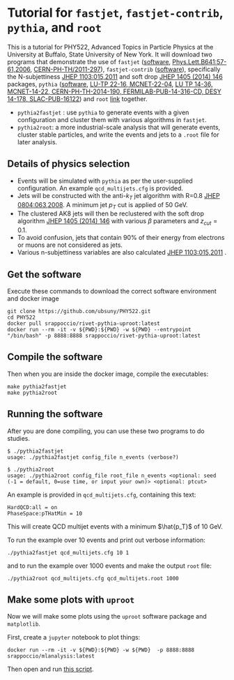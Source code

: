 # Tutorial for `fastjet`, `fastjet-contrib`, `pythia`, and `root`


This is a tutorial for PHY522, Advanced Topics in Particle Physics at the University at Buffalo, State University of New York.
It will download two programs that demonstrate the use of
`fastjet` ([software](https://fastjet.fr), [Phys.Lett.B641:57-61,2006](https://arxiv.org/abs/hep-ph/0512210), [CERN-PH-TH/2011-297](https://arxiv.org/abs/1111.6097)),
`fastjet-contrib` ([software](https://fastjet.hepforge.org/contrib/)), specifically the N-subjettiness [JHEP 1103:015,2011](https://arxiv.org/abs/1011.2268) and soft drop [JHEP 1405 (2014) 146](https://arxiv.org/abs/1402.2657) packages, 
`pythia` ([software](https://pythia.org), [LU-TP 22-16, MCNET-22-04](https://arxiv.org/abs/2203.11601), [LU TP 14-36, MCNET-14-22, CERN-PH-TH-2014-190, FERMILAB-PUB-14-316-CD, DESY 14-178, SLAC-PUB-16122](https://arxiv.org/abs/1410.3012))
and `root` [link](https://root.cern) together.

   * `pythia2fastjet` : use `pythia` to generate events with a given configuration and cluster them with various algorithms in `fastjet`. 
   * `pythia2root`: a more industrial-scale analysis that will generate events, cluster stable particles, and write the events and jets to a `.root` file for later analysis.

## Details of physics selection

   * Events will be simulated with `pythia` as per the user-supplied configuration. An example `qcd_multijets.cfg` is provided. 
   * Jets will be constructed with the anti-$k_T$ jet algorithm with R=0.8 [JHEP 0804:063,2008](https://arxiv.org/abs/0802.1189). A minimum jet $p_T$ cut is applied of 50 GeV. 
   * The clustered AK8 jets will then be reclustered with the soft drop algorithm [JHEP 1405 (2014) 146](https://arxiv.org/abs/1402.2657) with various $\beta$ parameters and $z_{cut}=0.1$. 
   * To avoid confusion, jets that contain 90\% of their energy from electrons or muons are not considered as jets.
   * Various n-subjettiness variables are also calculated [JHEP 1103:015,2011](https://arxiv.org/abs/1011.2268) . 

## Get the software

Execute these commands to download the correct software environment and docker image

```
git clone https://github.com/ubsuny/PHY522.git
cd PHY522
docker pull srappoccio/rivet-pythia-uproot:latest
docker run --rm -it -v ${PWD}:${PWD} -w ${PWD} --entrypoint "/bin/bash" -p 8888:8888 srappoccio/rivet-pythia-uproot:latest
```

## Compile the software

Then when you are inside the docker image, compile the executables: 

```
make pythia2fastjet
make pythia2root
```

## Running the software

After you are done compiling, you can use these two programs to do studies.


```
$ ./pythia2fastjet                     
usage: ./pythia2fastjet config_file n_events (verbose?)
```

```
$ ./pythia2root
usage: ./pythia2root config_file root_file n_events <optional: seed (-1 = default, 0=use time, or input your own)> <optional: ptcut>
```


An example is provided in `qcd_multijets.cfg`, containing this text:

```
HardQCD:all = on
PhaseSpace:pTHatMin = 10
```

This will create QCD multijet events with a minimum $\hat{p_T}$ of 10 GeV. 

To run the example over 10 events and print out verbose information:

```
./pythia2fastjet qcd_multijets.cfg 10 1
```

and to run the example over 1000 events and make the output `root` file:


```
./pythia2root qcd_multijets.cfg qcd_multijets.root 1000
```


## Make some plots with `uproot`

Now we will make some plots using the `uproot` software package and `matplotlib`. 

First, create a `jupyter` notebook to plot things: 
```
docker run --rm -it -v ${PWD}:${PWD} -w ${PWD}  -p 8888:8888 srappoccio/mlanalysis:latest
```

Then open and run [this script](https://github.com/ubsuny/PHY522/blob/main/jet_plotting_example_uproot.ipynb).  

